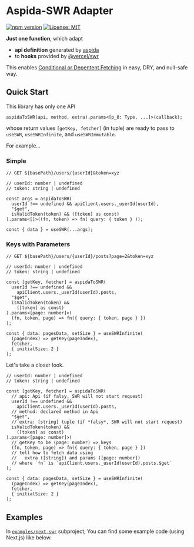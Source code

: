 # Aspida-SWR Adapter

[![npm version](https://badge.fury.io/js/aspida-swr-adapter.svg)](https://badge.fury.io/js/aspida-swr-adapter) 
[![License: MIT](https://img.shields.io/badge/License-MIT-yellow.svg)](https://opensource.org/licenses/MIT)

**Just one function**, which adapt

- **api definition** generated by [aspida](https://github.com/aspida/aspida) 
- to **hooks** provided by [@vercel/swr](https://github.com/vercel/swr)

This enables [Conditional or Depentent Fetching](https://swr.vercel.app/docs/conditional-fetching) in easy, DRY, and null-safe way.

## Quick Start

This library has only one API  

```plaintext
aspidaToSWR(api, method, extra).params<[p_0: Type, ...]>(callback);
```

whose return values `[getKey, fetcher]` (in tuple) are ready to pass to `useSWR`, `useSWRInfinite`, and `useSWRImmutable`.

For example...

### Simple

```tsx
// GET ${basePath}/users/{userId}&token=xyz

// userId: number | undefined
// token: string | undefined

const args = aspidaToSWR(
  userId !== undefined && apiClient.users._userId(userId),
  "$get",
  isValidToken(token) && ([token] as const)
).params<[]>((fn, token) => fn( query: { token } ));

const { data } = useSWR(...args);
```

### Keys with Parameters

```tsx
// GET ${basePath}/users/{userId}/posts?page=2&token=xyz

// userId: number | undefined
// token: string | undefined

const [getKey, fetcher] = aspidaToSWR(
  userId !== undefined &&
    apiClient.users._userId(userId).posts,
  "$get",
  isValidToken(token) &&
    ([token] as const)
).params<[page: number]>(
  (fn, token, page) => fn({ query: { token, page } })
);

const { data: pagesData, setSize } = useSWRInfinite(
  (pageIndex) => getKey(pageIndex),
  fetcher,
  { initialSize: 2 }
);

```

Let's take a closer look.

```tsx
// userId: number | undefined
// token: string | undefined

const [getKey, fetcher] = aspidaToSWR(
  // api: Api (if falsy, SWR will not start request)
  userId !== undefined &&
    apiClient.users._userId(userId).posts,
  // method: declared method in Api
  "$get",
  // extra: [string] tuple (if *falsy*, SWR will not start request)
  isValidToken(token) &&
    ([token] as const)
).params<[page: number]>(
  // getKey to be (page: number) => keys
  (fn, token, page) => fn({ query: { token, page } })
  // tell how to fetch data using 
  //   extra ([string]) and params ([page: number])
  // where `fn` is `apiClient.users._userId(userId).posts.$get`
);

const { data: pagesData, setSize } = useSWRInfinite(
  (pageIndex) => getKey(pageIndex),
  fetcher,
  { initialSize: 2 }
);

```

## Examples

In [`examples/next-swr`](examples/next-swr) subproject, You can find some example code (using Next.js) like below.
